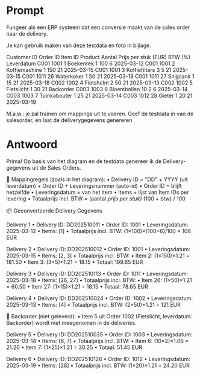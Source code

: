 # Prompt

Fungeer als een ERP systeem dat een conversie maakt van de sales order naar de delivery.

Je kan gebruik maken van deze testdata en foto in bijlage.

Customer ID Order ID Item ID Product Aantal Prijs per stuk (EUR) BTW (%) Leverdatum
C001 1001 1 Boekenrek 1 100 6 2025-03-12
C001 1001 2 Koffiemachine 1 150 21 2025-03-15
C001 1001 3 Koffiefilters 3 5 21 2025-03-15
C001 1011 26 Waterkoker 1 50 21 2025-03-18
C001 1011 27 Snijplank 1 15 21 2025-03-18
C002 1002 4 Fietshelm 2 50 21 2025-03-13
C002 1002 5 Fietslicht 1 30 21 Backorder
C003 1003 6 Bloembollen 10 2 6 2025-03-14
C003 1003 7 Tuinkabouter 1 25 21 2025-03-14
C003 1012 28 Gieter 1 20 21 2025-03-19

M.a.w.: je zal trainen om mappings uit te voeren. Geef de testdata in van de salesorder, en laat de deliverygegevens genereren

# Antwoord

Prima! Op basis van het diagram en de testdata genereer ik de Delivery-gegevens uit de Sales Orders.

🔁 Mappingregels (zoals in het diagram):
• Delivery ID = "DD" + YYYY (uit leverdatum) + Order ID + Leveringsnummer (auto-id)
• Order ID = blijft hetzelfde
• Leveringsdatum = van het item
• Items = lijst van Item IDs per levering
• Totaalprijs incl. BTW = (aantal _prijs per stuk)_ (100 + btw) / 100

📦 Geconverteerde Delivery Gegevens

Delivery 1
• Delivery ID: DD202510011
• Order ID: 1001
• Leveringsdatum: 2025-03-12
• Items: [1]
• Totaalprijs incl. BTW: (1×100)×(100+6)/100 = 106 EUR

Delivery 2
• Delivery ID: DD202510012
• Order ID: 1001
• Leveringsdatum: 2025-03-15
• Items: [2, 3]
• Totaalprijs incl. BTW:
• Item 2: (1×150)×1.21 = 181.50
• Item 3: (3×5)×1.21 = 18.15
• Totaal: 199.65 EUR

Delivery 3
• Delivery ID: DD202510113
• Order ID: 1011
• Leveringsdatum: 2025-03-18
• Items: [26, 27]
• Totaalprijs incl. BTW:
• Item 26: (1×50)×1.21 = 60.50
• Item 27: (1×15)×1.21 = 18.15
• Totaal: 78.65 EUR

Delivery 4
• Delivery ID: DD202510024
• Order ID: 1002
• Leveringsdatum: 2025-03-13
• Items: [4]
• Totaalprijs incl. BTW: (2×50)×1.21 = 121 EUR

🔁 Backorder (niet geleverd):
• Item 5 uit Order 1002 (Fietslicht, leverdatum: Backorder) wordt niet meegenomen in de deliveries.

Delivery 5
• Delivery ID: DD202510035
• Order ID: 1003
• Leveringsdatum: 2025-03-14
• Items: [6, 7]
• Totaalprijs incl. BTW:
• Item 6: (10×2)×1.06 = 21.20
• Item 7: (1×25)×1.21 = 30.25
• Totaal: 51.45 EUR

Delivery 6
• Delivery ID: DD202510126
• Order ID: 1012
• Leveringsdatum: 2025-03-19
• Items: [28]
• Totaalprijs incl. BTW: (1×20)×1.21 = 24.20 EUR
